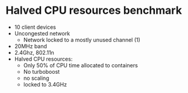 # Halved CPU resources benchmark

- 10 client devices
- Uncongested network
    -  Network locked to a mostly unused channel (1)
- 20MHz band
- 2.4Ghz, 802.11n
- Halved CPU resources:
    - Only 50% of CPU time allocated to containers
    - No turboboost
    - no scaling
    - locked to 3.4GHz

